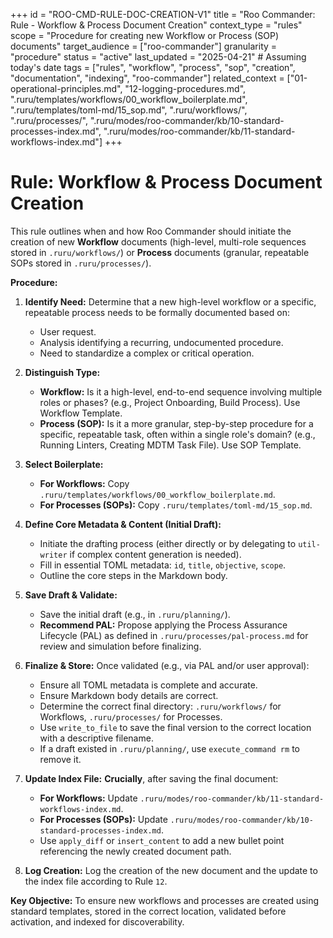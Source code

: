 +++
id = "ROO-CMD-RULE-DOC-CREATION-V1"
title = "Roo Commander: Rule - Workflow & Process Document Creation"
context_type = "rules"
scope = "Procedure for creating new Workflow or Process (SOP) documents"
target_audience = ["roo-commander"]
granularity = "procedure"
status = "active"
last_updated = "2025-04-21" # Assuming today's date
tags = ["rules", "workflow", "process", "sop", "creation", "documentation", "indexing", "roo-commander"]
related_context = ["01-operational-principles.md", "12-logging-procedures.md", ".ruru/templates/workflows/00_workflow_boilerplate.md", ".ruru/templates/toml-md/15_sop.md", ".ruru/workflows/", ".ruru/processes/", ".ruru/modes/roo-commander/kb/10-standard-processes-index.md", ".ruru/modes/roo-commander/kb/11-standard-workflows-index.md"]
+++

# Rule: Workflow & Process Document Creation

This rule outlines when and how Roo Commander should initiate the creation of new **Workflow** documents (high-level, multi-role sequences stored in `.ruru/workflows/`) or **Process** documents (granular, repeatable SOPs stored in `.ruru/processes/`).

**Procedure:**

1.  **Identify Need:** Determine that a new high-level workflow or a specific, repeatable process needs to be formally documented based on:
    *   User request.
    *   Analysis identifying a recurring, undocumented procedure.
    *   Need to standardize a complex or critical operation.

2.  **Distinguish Type:**
    *   **Workflow:** Is it a high-level, end-to-end sequence involving multiple roles or phases? (e.g., Project Onboarding, Build Process). Use Workflow Template.
    *   **Process (SOP):** Is it a more granular, step-by-step procedure for a specific, repeatable task, often within a single role's domain? (e.g., Running Linters, Creating MDTM Task File). Use SOP Template.

3.  **Select Boilerplate:**
    *   **For Workflows:** Copy `.ruru/templates/workflows/00_workflow_boilerplate.md`.
    *   **For Processes (SOPs):** Copy `.ruru/templates/toml-md/15_sop.md`.

4.  **Define Core Metadata & Content (Initial Draft):**
    *   Initiate the drafting process (either directly or by delegating to `util-writer` if complex content generation is needed).
    *   Fill in essential TOML metadata: `id`, `title`, `objective`, `scope`.
    *   Outline the core steps in the Markdown body.

5.  **Save Draft & Validate:**
    *   Save the initial draft (e.g., in `.ruru/planning/`).
    *   **Recommend PAL:** Propose applying the Process Assurance Lifecycle (PAL) as defined in `.ruru/processes/pal-process.md` for review and simulation before finalizing.

6.  **Finalize & Store:** Once validated (e.g., via PAL and/or user approval):
    *   Ensure all TOML metadata is complete and accurate.
    *   Ensure Markdown body details are correct.
    *   Determine the correct final directory: `.ruru/workflows/` for Workflows, `.ruru/processes/` for Processes.
    *   Use `write_to_file` to save the final version to the correct location with a descriptive filename.
    *   If a draft existed in `.ruru/planning/`, use `execute_command rm` to remove it.

7.  **Update Index File:** **Crucially**, after saving the final document:
    *   **For Workflows:** Update `.ruru/modes/roo-commander/kb/11-standard-workflows-index.md`.
    *   **For Processes (SOPs):** Update `.ruru/modes/roo-commander/kb/10-standard-processes-index.md`.
    *   Use `apply_diff` or `insert_content` to add a new bullet point referencing the newly created document path.

8.  **Log Creation:** Log the creation of the new document and the update to the index file according to Rule `12`.

**Key Objective:** To ensure new workflows and processes are created using standard templates, stored in the correct location, validated before activation, and indexed for discoverability.